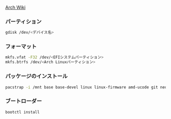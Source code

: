 [Arch Wiki](https://wiki.archlinux.jp/index.php/%E3%82%A4%E3%83%B3%E3%82%B9%E3%83%88%E3%83%BC%E3%83%AB%E3%82%AC%E3%82%A4%E3%83%89)
### パーティション
```bash
gdisk /dev/<デバイス名>
```
### フォーマット
```bash
mkfs.vfat -F32 /dev/<EFIシステムパーティション>
mkfs.btrfs /dev/<Arch Linuxパーティション>
```
### パッケージのインストール
```bash
pacstrap -i /mnt base base-devel linux linux-firmware amd-ucode git neovim sudo
```
### ブートローダー
```bash
bootctl install

```